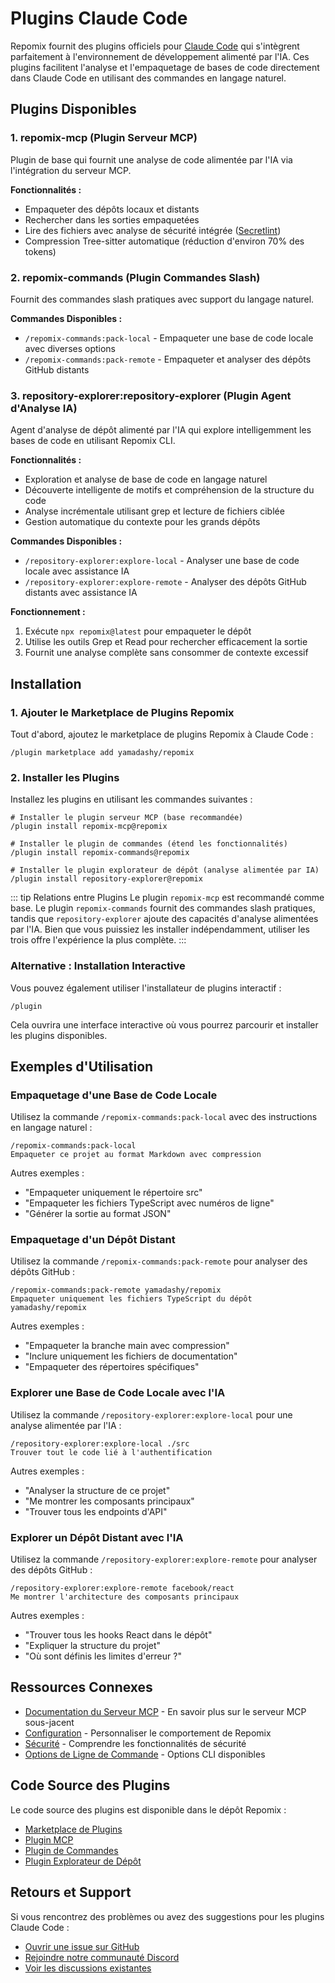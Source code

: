 # Plugins Claude Code

Repomix fournit des plugins officiels pour [Claude Code](https://docs.anthropic.com/en/docs/claude-code/overview) qui s'intègrent parfaitement à l'environnement de développement alimenté par l'IA. Ces plugins facilitent l'analyse et l'empaquetage de bases de code directement dans Claude Code en utilisant des commandes en langage naturel.

## Plugins Disponibles

### 1. repomix-mcp (Plugin Serveur MCP)

Plugin de base qui fournit une analyse de code alimentée par l'IA via l'intégration du serveur MCP.

**Fonctionnalités :**
- Empaqueter des dépôts locaux et distants
- Rechercher dans les sorties empaquetées
- Lire des fichiers avec analyse de sécurité intégrée ([Secretlint](https://github.com/secretlint/secretlint))
- Compression Tree-sitter automatique (réduction d'environ 70% des tokens)

### 2. repomix-commands (Plugin Commandes Slash)

Fournit des commandes slash pratiques avec support du langage naturel.

**Commandes Disponibles :**
- `/repomix-commands:pack-local` - Empaqueter une base de code locale avec diverses options
- `/repomix-commands:pack-remote` - Empaqueter et analyser des dépôts GitHub distants

### 3. repository-explorer:repository-explorer (Plugin Agent d'Analyse IA)

Agent d'analyse de dépôt alimenté par l'IA qui explore intelligemment les bases de code en utilisant Repomix CLI.

**Fonctionnalités :**
- Exploration et analyse de base de code en langage naturel
- Découverte intelligente de motifs et compréhension de la structure du code
- Analyse incrémentale utilisant grep et lecture de fichiers ciblée
- Gestion automatique du contexte pour les grands dépôts

**Commandes Disponibles :**
- `/repository-explorer:explore-local` - Analyser une base de code locale avec assistance IA
- `/repository-explorer:explore-remote` - Analyser des dépôts GitHub distants avec assistance IA

**Fonctionnement :**
1. Exécute `npx repomix@latest` pour empaqueter le dépôt
2. Utilise les outils Grep et Read pour rechercher efficacement la sortie
3. Fournit une analyse complète sans consommer de contexte excessif

## Installation

### 1. Ajouter le Marketplace de Plugins Repomix

Tout d'abord, ajoutez le marketplace de plugins Repomix à Claude Code :

```text
/plugin marketplace add yamadashy/repomix
```

### 2. Installer les Plugins

Installez les plugins en utilisant les commandes suivantes :

```text
# Installer le plugin serveur MCP (base recommandée)
/plugin install repomix-mcp@repomix

# Installer le plugin de commandes (étend les fonctionnalités)
/plugin install repomix-commands@repomix

# Installer le plugin explorateur de dépôt (analyse alimentée par IA)
/plugin install repository-explorer@repomix
```

::: tip Relations entre Plugins
Le plugin `repomix-mcp` est recommandé comme base. Le plugin `repomix-commands` fournit des commandes slash pratiques, tandis que `repository-explorer` ajoute des capacités d'analyse alimentées par l'IA. Bien que vous puissiez les installer indépendamment, utiliser les trois offre l'expérience la plus complète.
:::

### Alternative : Installation Interactive

Vous pouvez également utiliser l'installateur de plugins interactif :

```text
/plugin
```

Cela ouvrira une interface interactive où vous pourrez parcourir et installer les plugins disponibles.

## Exemples d'Utilisation

### Empaquetage d'une Base de Code Locale

Utilisez la commande `/repomix-commands:pack-local` avec des instructions en langage naturel :

```text
/repomix-commands:pack-local
Empaqueter ce projet au format Markdown avec compression
```

Autres exemples :
- "Empaqueter uniquement le répertoire src"
- "Empaqueter les fichiers TypeScript avec numéros de ligne"
- "Générer la sortie au format JSON"

### Empaquetage d'un Dépôt Distant

Utilisez la commande `/repomix-commands:pack-remote` pour analyser des dépôts GitHub :

```text
/repomix-commands:pack-remote yamadashy/repomix
Empaqueter uniquement les fichiers TypeScript du dépôt yamadashy/repomix
```

Autres exemples :
- "Empaqueter la branche main avec compression"
- "Inclure uniquement les fichiers de documentation"
- "Empaqueter des répertoires spécifiques"

### Explorer une Base de Code Locale avec l'IA

Utilisez la commande `/repository-explorer:explore-local` pour une analyse alimentée par l'IA :

```text
/repository-explorer:explore-local ./src
Trouver tout le code lié à l'authentification
```

Autres exemples :
- "Analyser la structure de ce projet"
- "Me montrer les composants principaux"
- "Trouver tous les endpoints d'API"

### Explorer un Dépôt Distant avec l'IA

Utilisez la commande `/repository-explorer:explore-remote` pour analyser des dépôts GitHub :

```text
/repository-explorer:explore-remote facebook/react
Me montrer l'architecture des composants principaux
```

Autres exemples :
- "Trouver tous les hooks React dans le dépôt"
- "Expliquer la structure du projet"
- "Où sont définis les limites d'erreur ?"

## Ressources Connexes

- [Documentation du Serveur MCP](/guide/mcp-server) - En savoir plus sur le serveur MCP sous-jacent
- [Configuration](/guide/configuration) - Personnaliser le comportement de Repomix
- [Sécurité](/guide/security) - Comprendre les fonctionnalités de sécurité
- [Options de Ligne de Commande](/guide/command-line-options) - Options CLI disponibles

## Code Source des Plugins

Le code source des plugins est disponible dans le dépôt Repomix :

- [Marketplace de Plugins](https://github.com/yamadashy/repomix/tree/main/.claude-plugin)
- [Plugin MCP](https://github.com/yamadashy/repomix/tree/main/.claude/plugins/repomix-mcp)
- [Plugin de Commandes](https://github.com/yamadashy/repomix/tree/main/.claude/plugins/repomix-commands)
- [Plugin Explorateur de Dépôt](https://github.com/yamadashy/repomix/tree/main/.claude/plugins/repository-explorer)

## Retours et Support

Si vous rencontrez des problèmes ou avez des suggestions pour les plugins Claude Code :

- [Ouvrir une issue sur GitHub](https://github.com/yamadashy/repomix/issues)
- [Rejoindre notre communauté Discord](https://discord.gg/wNYzTwZFku)
- [Voir les discussions existantes](https://github.com/yamadashy/repomix/discussions)
